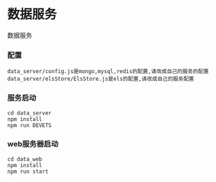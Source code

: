 # 数据服务

数据服务

### 配置
```
data_server/config.js是mongo,mysql,redis的配置,请改成自己的服务的配置
data_server/elsStore/ElsStore.js是els的配置,请改成自己的服务配置
```

### 服务启动

```
cd data_server
npm install
npm run DEVETS
```

### web服务器启动

```
cd data_web
npm install
npm run start
```
